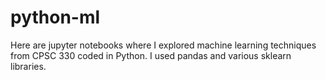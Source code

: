 # python-ml

Here are jupyter notebooks where I explored machine learning techniques from CPSC 330 coded in Python. I used pandas and various sklearn libraries.
